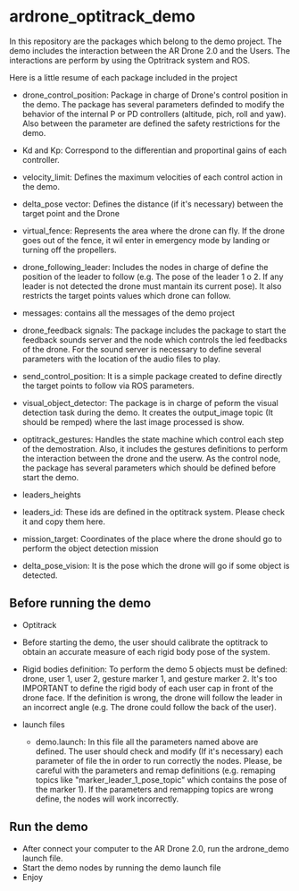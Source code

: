 # ardrone_optitrack_demo

In this repository are the packages which belong to the demo project.
The demo includes the interaction between the AR Drone 2.0 and the Users. The interactions are perform by using the Optritrack system and ROS. 

Here is a little resume of each package included in the project

* drone_control_position:
Package in charge of Drone's control position in the demo. The package has several parameters  definded to modify the behavior of the internal P or PD controllers (altitude, pich, roll and yaw). Also between the parameter are defined the safety restrictions for the demo. 

 * Kd and Kp: Correspond to the differentian and proportinal gains of each controller.
 * velocity_limit: Defines the maximum velocities of each control action in the demo.
 * delta_pose vector: Defines the distance (if it's necessary) between the target point and the Drone
 * virtual_fence: Represents the area where the drone can fly. If the drone goes out of the fence, it wil enter in emergency mode by landing or turning off the propellers.

* drone_following_leader:
Includes the nodes in charge of define the position of the leader to follow (e.g. The pose of the leader 1 o 2. If any leader is not detected the drone must mantain its current pose). It also restricts the target points values which drone can follow. 

* messages:
contains all the messages of the demo project

* drone_feedback signals:
The package includes the package to start the feedback sounds server and the node which controls the led feedbacks of the drone. For the sound server is necessary to define several parameters with the location of the audio files to play.

* send_control_position:
It is a simple package created to define directly the target points to follow via ROS parameters.

* visual_object_detector:
The package is in charge of peform the visual detection task during the demo. It creates the output_image topic (It should be remped) where the last image processed is show.

* optitrack_gestures:
Handles the state machine which control each step of the demostration. Also, it includes the gestures definitions to perform the interaction between the drone and the userw. As the control node, the package has several parameters which should be defined before start the demo.
 * leaders_heights
 * leaders_id: These ids are defined in the optitrack system. Please check it and copy them here.
 * mission_target: Coordinates of the place where the drone should go to perform the object detection mission
 * delta_pose_vision: It is the pose which the drone will go if some object is detected.

## Before running the demo

* Optitrack 
 * Before starting the demo, the user should calibrate the optitrack to obtain an accurate measure of each rigid body  pose of the system. 
 * Rigid  bodies definition: To perform the demo 5 objects must be defined: drone, user 1, user 2, gesture marker 1, and gesture marker 2. It's too IMPORTANT to define the rigid body of each user cap in front of the drone face. If the definition is wrong, the drone will follow the leader in an incorrect angle (e.g. The drone could follow the back of the user).
 
* launch files
  * demo.launch: In this file all the parameters named above are defined. The user should check and modify (If it's necessary) each parameter of file the in order to run correctly the nodes. Please, be careful with the parameters and remap definitions (e.g. remaping  topics like "marker_leader_1_pose_topic" which contains the pose of the marker 1). If the parameters and remapping topics are wrong define, the nodes will work incorrectly.
 
## Run the demo
* After connect your computer to the AR Drone 2.0, run the ardrone_demo launch file. 
* Start the demo nodes by running the demo launch file
* Enjoy
